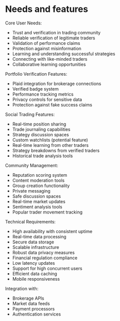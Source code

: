# Needs and features

Core User Needs:
- Trust and verification in trading community
- Reliable verification of legitimate traders
- Validation of performance claims
- Protection against misinformation
- Learning and understanding successful strategies
- Connecting with like-minded traders
- Collaborative learning opportunities

Portfolio Verification Features:
- Plaid integration for brokerage connections
- Verified badge system
- Performance tracking metrics
- Privacy controls for sensitive data
- Protection against fake success claims

Social Trading Features:
- Real-time position sharing
- Trade journaling capabilities
- Strategy discussion spaces
- Custom watchlists (potential feature)
- Real-time learning from other traders
- Strategy breakdowns from verified traders
- Historical trade analysis tools

Community Management:
- Reputation scoring system
- Content moderation tools
- Group creation functionality
- Private messaging
- Safe discussion spaces
- Real-time market updates
- Sentiment analysis tools
- Popular trader movement tracking

Technical Requirements:
- High availability with consistent uptime
- Real-time data processing
- Secure data storage
- Scalable infrastructure
- Robust data privacy measures
- Financial regulation compliance
- Low latency updates
- Support for high concurrent users
- Efficient data caching
- Mobile responsiveness

Integration with:
- Brokerage APIs
- Market data feeds
- Payment processors
- Authentication services
